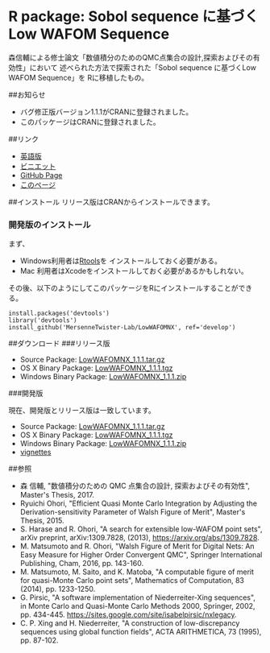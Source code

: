 R package: Sobol sequence に基づくLow WAFOM Sequence
==================================================

森信輔による修士論文「数値積分のためのQMC点集合の設計,探索およびその有効性」において
述べられた方法で探索された「Sobol sequence に基づくLow WAFOM Sequence」を
Rに移植したもの。

##お知らせ
- バグ修正版バージョン1.1.1がCRANに登録されました。
- このパッケージはCRANに登録されました。

##リンク

- [英語版](index.html)
- [ビニエット](lowWAFOMNX-ja.html)
- [GitHub Page](https://github.com/MersenneTwister-Lab/LowWAFOMNX/)
- [このページ](https://mersennetwister-lab.github.io/LowWAFOMNX/)

##インストール
リリース版はCRANからインストールできます。

### 開発版のインストール
まず、

- Windows利用者は[Rtools](https://cran.r-project.org/bin/windows/Rtools/)を
インストールしておく必要がある。
- Mac 利用者はXcodeをインストールしておく必要があるかもしれない。

その後、以下のようにしてこのパッケージをRにインストールすることができる。

```
install.packages('devtools')
library('devtools')
install_github('MersenneTwister-Lab/LowWAFOMNX', ref='develop')
```

##ダウンロード
###リリース版

- Source Package: [LowWAFOMNX_1.1.1.tar.gz](LowWAFOMNX_1.1.1.tar.gz)
- OS X Binary Package: [LowWAFOMNX_1.1.1.tgz](LowWAFOMNX_1.1.1.tgz)
- Windows Binary Package: [LowWAFOMNX_1.1.1.zip](LowWAFOMNX_1.1.1.zip)

###開発版

現在、開発版とリリース版は一致しています。

- Source Package: [LowWAFOMNX_1.1.1.tar.gz](LowWAFOMNX_1.1.1.tar.gz)
- OS X Binary Package: [LowWAFOMNX_1.1.1.tgz](LowWAFOMNX_1.1.1.tgz)
- Windows Binary Package: [LowWAFOMNX_1.1.1.zip](LowWAFOMNX_1.1.1.zip)
- [vignettes](v1_0_1/lowWAFOMNX-ja.html)

##参照
* 森 信輔,
  "数値積分のための QMC 点集合の設計, 探索およびその有効性",
  Master's Thesis, 2017.
* Ryuichi Ohori,
  "Efficient Quasi Monte Carlo Integration by Adjusting the
  Derivation-sensitivity Parameter of Walsh Figure of Merit",
  Master's Thesis, 2015.
* S. Harase and R. Ohori,
  "A search for extensible low-WAFOM point sets",
  arXiv preprint, arXiv:1309.7828, (2013),
  https://arxiv.org/abs/1309.7828.
* M. Matsumoto and R. Ohori,
  "Walsh Figure of Merit for Digital Nets: An Easy Measure
  for Higher Order Convergent QMC",
  Springer International Publishing, Cham, 2016, pp. 143-160.
* M. Matsumoto, M. Saito, and K. Matoba,
  "A computable figure of merit for quasi-Monte Carlo point sets",
  Mathematics of Computation, 83 (2014), pp. 1233-1250.
* G. Pirsic,
  "A software implementation of Niederreiter-Xing sequences",
  in Monte Carlo and Quasi-Monte Carlo Methods 2000,
  Springer, 2002, pp. 434-445.
  https://sites.google.com/site/isabelpirsic/nxlegacy.
* C. P. Xing and H. Niederreiter,
  "A construction of low-discrepancy sequences using global
  function fields",
  ACTA ARITHMETICA, 73 (1995), pp. 87-102.
